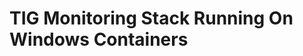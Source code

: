 TIG Monitoring Stack Running On Windows Containers
==============================================================

